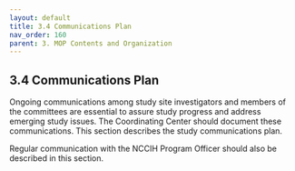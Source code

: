 ```yaml
---
layout: default
title: 3.4 Communications Plan
nav_order: 160
parent: 3. MOP Contents and Organization
---
```


## 3.4 Communications Plan

Ongoing communications among study site investigators and members of the
committees are essential to assure study progress and address emerging
study issues. The Coordinating Center should document these
communications. This section describes the study communications plan.

Regular communication with the NCCIH Program Officer should also be
described in this section.

